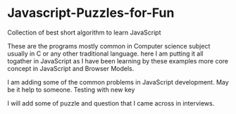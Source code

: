 # Javascript-Puzzles-for-Fun
Collection of best short algorithm to learn JavaScript 

These are the programs mostly common in Computer science subject usually in C or any other traditional language. here I am putting it all togather in JavaScript as I have been learning by these examples more core concept in JavaScript and Browser Models.

I am adding some of the common problems in JavaScript development. May be it help to someone.
Testing with new key

I will add some of puzzle and question that I came across in interviews.